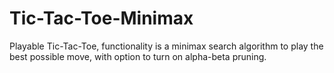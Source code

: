 # Tic-Tac-Toe-Minimax
Playable Tic-Tac-Toe, functionality is a minimax search algorithm to play the best possible move, with option to turn on alpha-beta pruning.
